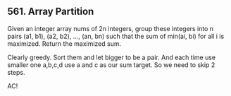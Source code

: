 ## 561. Array Partition

Given an integer array nums of 2n integers, group these integers into n pairs (a1, b1), (a2, b2), ..., (an, bn) such that the sum of min(ai, bi) for all i is maximized. Return the maximized sum.

Clearly greedy. Sort them and let bigger to be a pair. And each time use smaller one a,b,c,d use a and c as our sum target. So we need to skip 2 steps.

AC!